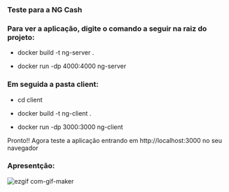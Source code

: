 ### Teste para a NG Cash

### Para ver a aplicação, digite o comando a seguir na raiz do projeto:

- docker build -t ng-server .

- docker run -dp 4000:4000 ng-server

### Em seguida a pasta client:

- cd client

- docker build -t ng-client .

- docker run -dp 3000:3000 ng-client

<p>Pronto!! Agora teste a aplicação entrando em <a>http://localhost:3000</a> no seu navegador</p>

### Apresentção:

![ezgif com-gif-maker](https://user-images.githubusercontent.com/84200694/206567703-c4767474-1a6b-483f-a155-af41ec3595a1.gif)
